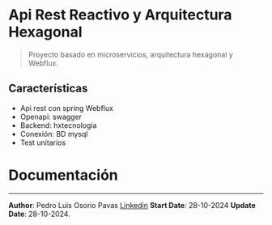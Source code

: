 # Api Rest Reactivo y Arquitectura Hexagonal

> Proyecto basado en microservicios, arquitectura hexagonal y Webflux.

## Características

- Api rest con spring Webflux
- Openapi: swagger
- Backend: hxtecnologia
- Conexión: BD mysql
- Test unitarios

# Documentación

---

**Author**: Pedro Luis Osorio Pavas [Linkedin](www.linkedin.com/in/pedro-luis-osorio-pavas-68b3a7106)
**Start Date**: 28-10-2024 **Update Date**: 28-10-2024.
